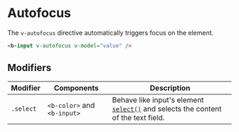 # Autofocus

The `v-autofocus` directive automatically triggers focus on the element.

```html
<b-input v-autofocus v-model="value" />
```

## Modifiers

| Modifier  | Components                  | Description                                                                            |
|-----------|-----------------------------|----------------------------------------------------------------------------------------|
| `.select` | `<b-color>` and `<b-input>` | Behave like input's element [`select()`][0] and selects the content of the text field. |

[0]: https://developer.mozilla.org/en-US/docs/Web/API/HTMLInputElement/select
